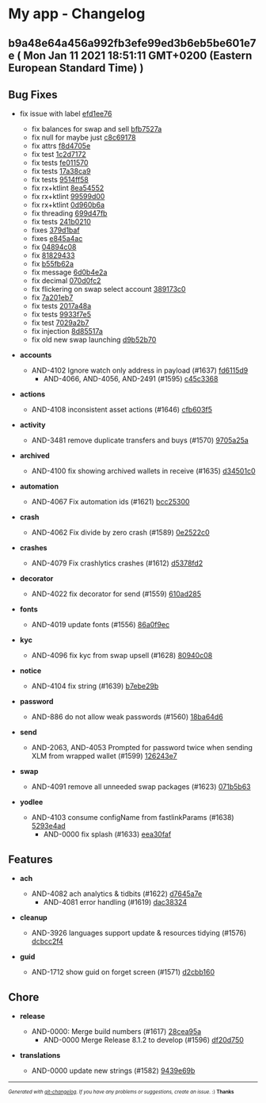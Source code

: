 # My app - Changelog

## b9a48e64a456a992fb3efe99ed3b6eb5be601e7e ( Mon Jan 11 2021 18:51:11 GMT+0200 (Eastern European Standard Time) )


## Bug Fixes
  - fix issue with label [efd1ee76](https://github.com/blockchain/wallet-android-private/commit/efd1ee76005dbf3f77f01926588173313ddff551) 
    - fix balances for swap and sell [bfb7527a](https://github.com/blockchain/wallet-android-private/commit/bfb7527a2b206572538e42e1666f578a14174f71) 
    - fix null for maybe just [c8c69178](https://github.com/blockchain/wallet-android-private/commit/c8c69178bdce69f058ca078bde007029a2b351e3) 
    - fix attrs [f8d4705e](https://github.com/blockchain/wallet-android-private/commit/f8d4705ef8a66a8e809108dd71b166947b310c94) 
    - fix test [1c2d7172](https://github.com/blockchain/wallet-android-private/commit/1c2d71727ab6640b95bda103aee4ae3eaa4d0490) 
    - fix tests [fe011570](https://github.com/blockchain/wallet-android-private/commit/fe01157034b0dae9f4645af424f5b6245dfba833) 
    - fix tests [17a38ca9](https://github.com/blockchain/wallet-android-private/commit/17a38ca92d38b79dc13ddaed673390d7f8918469) 
    - fix tests [9514ff58](https://github.com/blockchain/wallet-android-private/commit/9514ff58576e4a28332b726d7d292f8f61bc34d3) 
    - fix rx+ktlint [8ea54552](https://github.com/blockchain/wallet-android-private/commit/8ea54552ccaa5156073b33de22f91dc82b426edc) 
    - fix rx+ktlint [99599d00](https://github.com/blockchain/wallet-android-private/commit/99599d00cfef03c2726128da4269a6359e4f352a) 
    - fix rx+ktlint [0d960b6a](https://github.com/blockchain/wallet-android-private/commit/0d960b6a7e025871cbcdc47a4ff15d2b38620ec6) 
    - fix threading [699d47fb](https://github.com/blockchain/wallet-android-private/commit/699d47fb69deeb034a7907a09a9fa9c4aeaa5d7d) 
    - fix tests [241b0210](https://github.com/blockchain/wallet-android-private/commit/241b02103fbf43ee69fccdda840beb255162e20f) 
    - fixes [379d1baf](https://github.com/blockchain/wallet-android-private/commit/379d1baf1cd1085c74d8eaf6bd3ae1c6395db311) 
    - fixes [e845a4ac](https://github.com/blockchain/wallet-android-private/commit/e845a4ac21567ae312c48e96803aff82acef4250) 
    - fix [04894c08](https://github.com/blockchain/wallet-android-private/commit/04894c0867475a34c3d23be2ae14dc35d1113fea) 
    - fix [81829433](https://github.com/blockchain/wallet-android-private/commit/818294333e37dc98df258cc5806ad711acd630b7) 
    - fix [b55fb62a](https://github.com/blockchain/wallet-android-private/commit/b55fb62a64ac658012e05c83a6b9c36337c9e95b) 
    - fix message [6d0b4e2a](https://github.com/blockchain/wallet-android-private/commit/6d0b4e2affdb42fd5bc47f0c358d029e6f034015) 
    - fix decimal [070d0fc2](https://github.com/blockchain/wallet-android-private/commit/070d0fc284f106cd5e4490711cf4ccd0c5adcba4) 
    - fix flickering on swap select account [389173c0](https://github.com/blockchain/wallet-android-private/commit/389173c099e9c066d786a97df7cf6116caf7c3e8) 
    - fix [7a201eb7](https://github.com/blockchain/wallet-android-private/commit/7a201eb76ec221c6f275fe928c7a4176cb16197a) 
    - fix tests [2017a48a](https://github.com/blockchain/wallet-android-private/commit/2017a48a1e5248a0dab4a037adb13caf3f1a9e8d) 
    - fix tests [9933f7e5](https://github.com/blockchain/wallet-android-private/commit/9933f7e591997a47f1994d5112d34edb42b28d45) 
    - fix test [7029a2b7](https://github.com/blockchain/wallet-android-private/commit/7029a2b7d4b924d6b94c77e77324928095744930) 
    - fix injection [8d85517a](https://github.com/blockchain/wallet-android-private/commit/8d85517a8a38ab38b72cfc1294d479e78384aaed) 
    - fix old new swap launching [d9b52b70](https://github.com/blockchain/wallet-android-private/commit/d9b52b7088d0c92a19cf7a5e689d8faa32ce6cfa) 
  
  - **accounts**
    - AND-4102 Ignore watch only address in payload (#1637) [fd6115d9](https://github.com/blockchain/wallet-android-private/commit/fd6115d9b850d153663d46299a47b7d734b32536) 
      - AND-4066, AND-4056, AND-2491 (#1595) [c45c3368](https://github.com/blockchain/wallet-android-private/commit/c45c3368b4194dd17057ab96f290e8315843c067) 
  
  - **actions**
    - AND-4108 inconsistent asset actions (#1646) [cfb603f5](https://github.com/blockchain/wallet-android-private/commit/cfb603f58966cc795ca7ac7b8c3245fd6a3b86d1) 
  
  - **activity**
    - AND-3481 remove duplicate transfers and buys (#1570) [9705a25a](https://github.com/blockchain/wallet-android-private/commit/9705a25aaf525f00a7b41f3aa7fe2a5612d82ebd) 
  
  - **archived**
    - AND-4100 fix showing archived wallets in receive (#1635) [d34501c0](https://github.com/blockchain/wallet-android-private/commit/d34501c084d0c047b01e10158935d10ca6094595) 
  
  - **automation**
    - AND-4067 Fix automation ids (#1621) [bcc25300](https://github.com/blockchain/wallet-android-private/commit/bcc25300073ce952d776c31f6045fc580244d02e) 
  
  - **crash**
    - AND-4062 Fix divide by zero crash (#1589) [0e2522c0](https://github.com/blockchain/wallet-android-private/commit/0e2522c08bc1532b45f97117a2b2d30cda356c98) 
  
  - **crashes**
    - AND-4079 Fix crashlytics crashes (#1612) [d5378fd2](https://github.com/blockchain/wallet-android-private/commit/d5378fd2c33d3a2bf382c436004999e979b776f5) 
  
  - **decorator**
    - AND-4022 fix decorator for send (#1559) [610ad285](https://github.com/blockchain/wallet-android-private/commit/610ad2854077ad0e45aaa3b6788a17d5bb33b223) 
  
  - **fonts**
    - AND-4019 update fonts (#1556) [86a0f9ec](https://github.com/blockchain/wallet-android-private/commit/86a0f9ec785f24a3398620d63c771319727bb01b) 
  
  - **kyc**
    - AND-4096 fix kyc from swap upsell (#1628) [80940c08](https://github.com/blockchain/wallet-android-private/commit/80940c08f8a4eea2b51cbfe20fbb9e3d99cfce06) 
  
  - **notice**
    - AND-4104 fix string (#1639) [b7ebe29b](https://github.com/blockchain/wallet-android-private/commit/b7ebe29befa10eea4920a9a4be0a2f1409fa22ec) 
  
  - **password**
    - AND-886 do not allow weak passwords (#1560) [18ba64d6](https://github.com/blockchain/wallet-android-private/commit/18ba64d6ee5ee38567ddba13e950a524722cb381) 
  
  - **send**
    - AND-2063, AND-4053 Prompted for password twice when sending XLM from wrapped wallet (#1599) [126243e7](https://github.com/blockchain/wallet-android-private/commit/126243e7fc7b037d50d6f56e96a526813143a0e0) 
  
  - **swap**
    - AND-4091 remove all unneeded swap packages (#1623) [071b5b63](https://github.com/blockchain/wallet-android-private/commit/071b5b633fa18e87d2782c1a5be2f322ab181a82) 
  
  - **yodlee**
    - AND-4103 consume configName from fastlinkParams (#1638) [5293e4ad](https://github.com/blockchain/wallet-android-private/commit/5293e4ad4c798031416beacbd253a6684dea0f4f) 
      - AND-0000 fix splash (#1633) [eea30faf](https://github.com/blockchain/wallet-android-private/commit/eea30faf1bff4b8d104b2368ed243b03807dab4f) 
  



## Features

  - **ach**
    - AND-4082 ach analytics & tidbits (#1622) [d7645a7e](https://github.com/blockchain/wallet-android-private/commit/d7645a7e43c84c3e682299ad78375522bda6dd5e) 
      - AND-4081 error handling (#1619) [dac38324](https://github.com/blockchain/wallet-android-private/commit/dac38324cc578e0e91f767ad6c0e2b19ff739242) 
  
  - **cleanup**
    - AND-3926 languages support update & resources tidying (#1576) [dcbcc2f4](https://github.com/blockchain/wallet-android-private/commit/dcbcc2f46297f290762c64a7bb894b193382597b) 
  
  - **guid**
    - AND-1712 show guid on forget screen (#1571) [d2cbb160](https://github.com/blockchain/wallet-android-private/commit/d2cbb160b2d3c889200371fe37f13e866d186b34) 
  



## Chore

  - **release**
    - AND-0000: Merge build numbers (#1617) [28cea95a](https://github.com/blockchain/wallet-android-private/commit/28cea95aeaeb1711036b38578fb692c40ba3f7ca) 
      - AND-0000 Merge Release 8.1.2 to develop (#1596) [df20d750](https://github.com/blockchain/wallet-android-private/commit/df20d750d4699614bbf24e96e3b40f85626ed433) 
  
  - **translations**
    - AND-0000 update new strings (#1582) [9439e69b](https://github.com/blockchain/wallet-android-private/commit/9439e69bcd34127b414cc4050d87a29cb070305e) 
  




---
<sub><sup>*Generated with [git-changelog](https://github.com/rafinskipg/git-changelog). If you have any problems or suggestions, create an issue.* :) **Thanks** </sub></sup>
